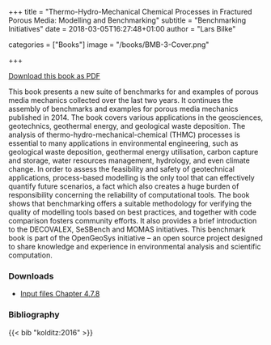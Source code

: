 +++
title = "Thermo-Hydro-Mechanical Chemical Processes in Fractured Porous Media: Modelling and Benchmarking"
subtitle = "Benchmarking Initiatives"
date = 2018-03-05T16:27:48+01:00
author = "Lars Bilke"

categories = ["Books"]
image = "/books/BMB-3-Cover.png"

+++

[<i class="far fa-file-pdf"></i> Download this book as PDF](https://ogsstorage.blob.core.windows.net/web/Books/Benchmark-Book-3/BMB3_final_version-opt.pdf)  

This book presents a new suite of benchmarks for and examples of porous media mechanics collected over the last two years. It continues the assembly of benchmarks and examples for porous media mechanics published in 2014. The book covers various applications in the geosciences, geotechnics, geothermal energy, and geological waste deposition. The analysis of thermo-hydro-mechanical-chemical (THMC) processes is essential to many applications in environmental engineering, such as geological waste deposition, geothermal energy utilisation, carbon capture and storage, water resources management, hydrology, and even climate change. In order to assess the feasibility and safety of geotechnical applications, process-based modelling is the only tool that can effectively quantify future scenarios, a fact which also creates a huge burden of responsibility concerning the reliability of computational tools. The book shows that benchmarking offers a suitable methodology for verifying the quality of modelling tools based on best practices, and together with code comparison fosters community efforts. It also  provides a brief introduction to the DECOVALEX, SeSBench and MOMAS initiatives. This benchmark book is part of the OpenGeoSys initiative – an open source project designed to share knowledge and experience in environmental analysis and scientific computation.

<div class='clearfix'>
</div>

<div class='note'>

### <i class="far fa-download"></i> Downloads

- [<i class="far fa-file-archive"></i> Input files Chapter 4.7.8](https://ogsstorage.blob.core.windows.net/web/Books/Benchmark-Book-3/Input-files-Vogel-Chapter-4_7_8.zip)  
</div>

<div class='note'>

### <i class="far fa-book"></i> Bibliography

{{< bib "kolditz:2016" >}}
</div>

